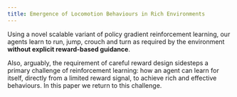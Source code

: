 ```yaml
---
title: Emergence of Locomotion Behaviours in Rich Environments
---
```


Using a novel scalable variant of policy gradient reinforcement learning, our agents learn to run, jump, crouch and turn as required by the environment **without explicit reward-based guidance**.

Also, arguably, the requirement of careful reward design sidesteps a primary challenge of reinforcement learning: how an agent can learn for itself, directly from a limited reward signal, to achieve rich and effective behaviours. In this paper we return to this challenge.


